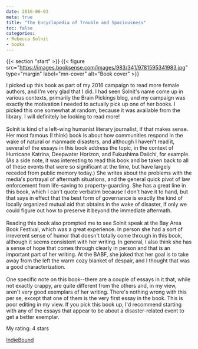 ```yaml
---
date: 2016-06-03
meta: true
title: "The Encyclopedia of Trouble and Spaciousness"
toc: false
categories:
- Rebecca Solnit
- books
---
```


{{< section "start" >}}
{{< figure src="https://images.booksense.com/images/983/341/9781595341983.jpg" type="margin" label="mn-cover" alt="Book cover" >}}

I picked up this book as part of my 2016 campaign to read more female authors, and I'm very glad that I did. I had seen Solnit's name come up in various contexts, primarily the Brain Pickings blog, and my campaign was exactly the motivation I needed to actually pick up one of her books. I picked this one somewhat at random, because it was available from the library. I will definitely be looking to read more!<br /><br />Solnit is kind of a left-wing humanist literary journalist, if that makes sense. Her most famous (I think) book is about how communities respond in the wake of natural or manmade disasters, and although I haven't read it, several of the essays in this book address the topic, in the context of Hurricane Katrina, Deepwater Horizon, and Fukushima Daiichi, for example. (As a side note, it was interesting to read this book and be taken back to all of these events that were so significant at the time, but have largely receded from public memory today.) She writes about the problems with the media's portrayal of aftermath situations, and the general quick pivot of law enforcement from life-saving to property-guarding. She has a great line in this book, which I can't quote verbatim because I don't have it to hand, but that says in effect that the best form of governance is exactly the kind of locally organized mutual aid that obtains in the wake of disaster, if only we could figure out how to preserve it beyond the immediate aftermath. <br /><br />Reading this book also prompted me to see Solnit speak at the Bay Area Book Festival, which was a great experience. In person she had a sort of irreverent sense of humor that doesn't totally come through in this book, although it seems consistent with her writing. In general, I also think she has a sense of hope that comes through clearly in person and that is an important part of her writing. At the BABF, she joked that her goal is to take away from the left the warm cozy blanket of despair, and I thought that was a good characterization.<br /><br />One specific note on this book--there are a couple of essays in it that, while not exactly crappy, are quite different from the others and, in my view, aren't very good exemplars of her writing. There's nothing wrong with this per se, except that one of them is the very first essay in the book. This is poor editing in my view. If you pick this book up, I'd recommend starting with any of the essays that appear to be about a disaster-related event to get a better exemplar.

My rating: 4 stars  

[IndieBound](https://www.indiebound.org/book/9781595341983)
